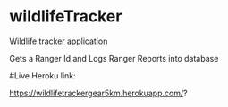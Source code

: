 # wildlifeTracker
 Wildlife tracker application


Gets a Ranger Id and Logs Ranger Reports into database

#Live Heroku link:

https://wildlifetrackergear5km.herokuapp.com/?
